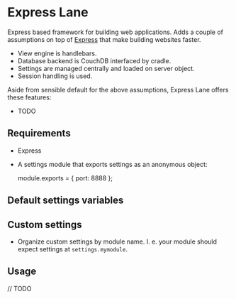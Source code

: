 
# Express Lane

Express based framework for building web applications. Adds a couple of
assumptions on top of [Express](http://expressjs.com/) that make building
websites faster.

- View engine is handlebars.
- Database backend is CouchDB interfaced by cradle.
- Settings are managed centrally and loaded on server object.
- Session handling is used.

Aside from sensible default for the above assumptions, Express Lane offers
these features:

- TODO

## Requirements

- Express
- A settings module that exports settings as an anonymous object:

    module.exports = {
      port: 8888
    };

## Default settings variables

## Custom settings

- Organize custom settings by module name. I. e. your module should expect
  settings at `settings.mymodule`.

## Usage

// TODO